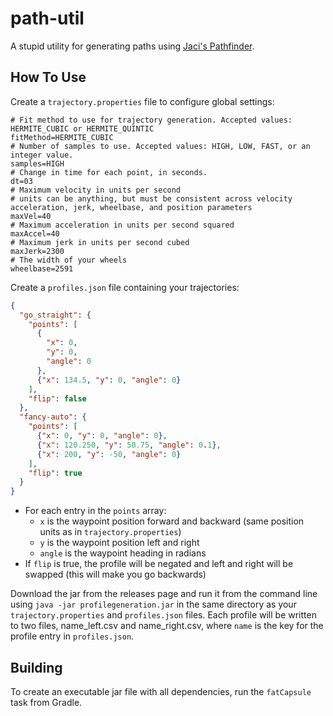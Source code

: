 # path-util

A stupid utility for generating paths using [Jaci's Pathfinder](https://github.com/JacisNonsense/Pathfinder).

## How To Use

Create a `trajectory.properties` file to configure global settings:

```properties
# Fit method to use for trajectory generation. Accepted values: HERMITE_CUBIC or HERMITE_QUINTIC
fitMethod=HERMITE_CUBIC
# Number of samples to use. Accepted values: HIGH, LOW, FAST, or an integer value.
samples=HIGH
# Change in time for each point, in seconds.
dt=03
# Maximum velocity in units per second
# units can be anything, but must be consistent across velocity acceleration, jerk, wheelbase, and position parameters
maxVel=40
# Maximum acceleration in units per second squared
maxAccel=40
# Maximum jerk in units per second cubed
maxJerk=2300
# The width of your wheels
wheelbase=2591
```

Create a `profiles.json` file containing your trajectories:

```json
{
  "go_straight": {
    "points": [
      {
        "x": 0,
        "y": 0,
        "angle": 0
      },
      {"x": 134.5, "y": 0, "angle": 0}
    ],
    "flip": false
  },
  "fancy-auto": {
    "points": [
      {"x": 0, "y": 0, "angle": 0},
      {"x": 120.250, "y": 50.75, "angle": 0.1},
      {"x": 200, "y": -50, "angle": 0}
    ],
    "flip": true
  }
}
```

* For each entry in the `points` array:
  * `x` is the waypoint position forward and backward (same position units as in `trajectory.properties`)
  * `y` is the waypoint position left and right
  * `angle` is the waypoint heading in radians
* If `flip` is true, the profile will be negated and left and right will be swapped (this will make you go backwards)

Download the jar from the releases page and run it from the command line using `java -jar profilegeneration.jar` in the same directory as your `trajectory.properties` and `profiles.json` files. Each profile will be written to two files, name_left.csv and name_right.csv, where `name` is the key for the profile entry in `profiles.json`.

## Building

To create an executable jar file with all dependencies, run the `fatCapsule` task from Gradle.
